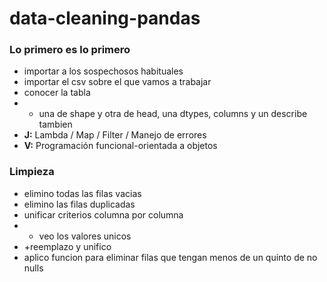 # data-cleaning-pandas



### Lo primero es lo primero

+ importar a los sospechosos habituales
+ importar el csv sobre el que vamos a trabajar
+ conocer la tabla
+ + una de shape y otra de head, una dtypes, columns y un describe tambien
+ **J:** Lambda / Map / Filter / Manejo de errores
+ **V:** Programación funcional-orientada a objetos



### Limpieza

+ elimino todas las filas vacias
+ elimino las filas duplicadas
+ unificar criterios columna por columna
+ + veo los valores unicos
+ +reemplazo y unifico    
+ aplico funcion para eliminar filas que tengan menos de un quinto de no nulls
